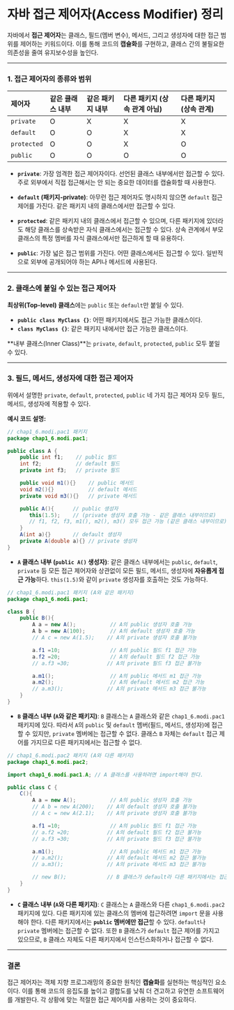 

# 자바 접근 제어자(Access Modifier) 정리

자바에서 **접근 제어자**는 클래스, 필드(멤버 변수), 메서드, 그리고 생성자에 대한 접근 범위를 제어하는 키워드이다. 이를 통해 코드의 **캡슐화**를 구현하고, 클래스 간의 불필요한 의존성을 줄여 유지보수성을 높인다.

-----

### 1\. 접근 제어자의 종류와 범위

| 제어자    | 같은 클래스 내부 | 같은 패키지 내부 | 다른 패키지 (상속 관계 아님) | 다른 패키지 (상속 관계) |
| :-------- | :--------------- | :--------------- | :------------------- | :------------------- |
| `private` | O                | X                | X                    | X                    |
| `default` | O                | O                | X                    | X                    |
| `protected` | O                | O                | X                    | O                    |
| `public`  | O                | O                | O                    | O                    |

  * **`private`**: 가장 엄격한 접근 제어자이다. 선언된 클래스 내부에서만 접근할 수 있다. 주로 외부에서 직접 접근해서는 안 되는 중요한 데이터를 캡슐화할 때 사용한다.

  * **`default` (패키지-private)**: 아무런 접근 제어자도 명시하지 않으면 `default` 접근 제어를 가진다. 같은 패키지 내의 클래스에서만 접근할 수 있다.

  * **`protected`**: 같은 패키지 내의 클래스에서 접근할 수 있으며, 다른 패키지에 있더라도 해당 클래스를 상속받은 자식 클래스에서는 접근할 수 있다. 상속 관계에서 부모 클래스의 특정 멤버를 자식 클래스에서만 접근하게 할 때 유용하다.

  * **`public`**: 가장 넓은 접근 범위를 가진다. 어떤 클래스에서든 접근할 수 있다. 일반적으로 외부에 공개되어야 하는 API나 메서드에 사용된다.

-----

### 2\. 클래스에 붙일 수 있는 접근 제어자

**최상위(Top-level) 클래스**에는 `public` 또는 `default`만 붙일 수 있다.

  * **`public class MyClass {}`**: 어떤 패키지에서도 접근 가능한 클래스이다.
  * **`class MyClass {}`**: 같은 패키지 내에서만 접근 가능한 클래스이다.

\*\*내부 클래스(Inner Class)\*\*는 `private`, `default`, `protected`, `public` 모두 붙일 수 있다.

-----

### 3\. 필드, 메서드, 생성자에 대한 접근 제어자

위에서 설명한 `private`, `default`, `protected`, `public` 네 가지 접근 제어자 모두 필드, 메서드, 생성자에 적용할 수 있다.

**예시 코드 설명:**


```java
// chap1_6.modi.pac1 패키지
package chap1_6.modi.pac1;

public class A {
    public int f1;    // public 필드
    int f2;           // default 필드
    private int f3;   // private 필드

    public void m1(){}    // public 메서드
    void m2(){}           // default 메서드
    private void m3(){}   // private 메서드

    public A(){      // public 생성자
       this(1.5);    // (private 생성자 호출 가능 - 같은 클래스 내부이므로)
       // f1, f2, f3, m1(), m2(), m3() 모두 접근 가능 (같은 클래스 내부이므로)
    }
    A(int a){}       // default 생성자
    private A(double a){} // private 생성자
}
```

  * **`A` 클래스 내부 (`public A()` 생성자)**: 같은 클래스 내부에서는 `public`, `default`, `private` 등 모든 접근 제어자와 상관없이 모든 필드, 메서드, 생성자에 **자유롭게 접근 가능**하다. `this(1.5)`와 같이 `private` 생성자를 호출하는 것도 가능하다.

<!-- end list -->

```java
// chap1_6.modi.pac1 패키지 (A와 같은 패키지)
package chap1_6.modi.pac1;

class B {
    public B(){
        A a = new A();           // A의 public 생성자 호출 가능
        A b = new A(100);        // A의 default 생성자 호출 가능
        // A c = new A(1.5);    // A의 private 생성자 호출 불가능

        a.f1 =10;                // A의 public 필드 f1 접근 가능
        a.f2 =20;                // A의 default 필드 f2 접근 가능
        // a.f3 =30;            // A의 private 필드 f3 접근 불가능

        a.m1();                  // A의 public 메서드 m1 접근 가능
        a.m2();                  // A의 default 메서드 m2 접근 가능
        // a.m3();              // A의 private 메서드 m3 접근 불가능
    }
}
```

  * **`B` 클래스 내부 (`A`와 같은 패키지)**: `B` 클래스는 `A` 클래스와 같은 `chap1_6.modi.pac1` 패키지에 있다. 따라서 `A`의 `public` 및 `default` 멤버(필드, 메서드, 생성자)에 접근할 수 있지만, `private` 멤버에는 접근할 수 없다. 클래스 `B` 자체는 `default` 접근 제어를 가지므로 다른 패키지에서는 접근할 수 없다.

<!-- end list -->

```java
// chap1_6.modi.pac2 패키지 (A와 다른 패키지)
package chap1_6.modi.pac2;

import chap1_6.modi.pac1.A; // A 클래스를 사용하려면 import해야 한다.

public class C {
    C(){
        A a = new A();           // A의 public 생성자 호출 가능
        // A b = new A(200);    // A의 default 생성자 호출 불가능
        // A c = new A(2.1);    // A의 private 생성자 호출 불가능

        a.f1 =10;                // A의 public 필드 f1 접근 가능
        // a.f2 =20;            // A의 default 필드 f2 접근 불가능
        // a.f3 =30;            // A의 private 필드 f3 접근 불가능

        a.m1();                  // A의 public 메서드 m1 접근 가능
        // a.m2();              // A의 default 메서드 m2 접근 불가능
        // a.m3();              // A의 private 메서드 m3 접근 불가능

        // new B();             // B 클래스가 default라 다른 패키지에서는 접근 불가능
    }
}
```

  * **`C` 클래스 내부 (`A`와 다른 패키지)**: `C` 클래스는 `A` 클래스와 다른 `chap1_6.modi.pac2` 패키지에 있다. 다른 패키지에 있는 클래스의 멤버에 접근하려면 `import` 문을 사용해야 한다. 다른 패키지에서는 **`public` 멤버에만 접근**할 수 있다. `default`나 `private` 멤버에는 접근할 수 없다. 또한 `B` 클래스가 `default` 접근 제어를 가지고 있으므로, `B` 클래스 자체도 다른 패키지에서 인스턴스화하거나 접근할 수 없다.

-----

### 결론

접근 제어자는 객체 지향 프로그래밍의 중요한 원칙인 **캡슐화**를 실현하는 핵심적인 요소이다. 이를 통해 코드의 응집도를 높이고 결합도를 낮춰 더 견고하고 유연한 소프트웨어를 개발한다. 각 상황에 맞는 적절한 접근 제어자를 사용하는 것이 중요하다.